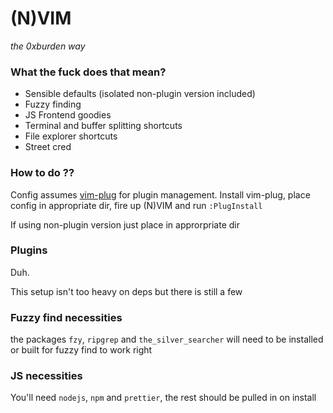 # (N)VIM
_the 0xburden way_

### What the fuck does that mean?
* Sensible defaults (isolated non-plugin version included)
* Fuzzy finding
* JS Frontend goodies
* Terminal and buffer splitting shortcuts
* File explorer shortcuts
* Street cred

### How to do ??
Config assumes [vim-plug](https://github.com/junegunn/vim-plug) for plugin management. Install vim-plug, place config in appropriate dir, fire up (N)VIM and run `:PlugInstall`

If using non-plugin version just place in approrpriate dir

### Plugins
Duh.

This setup isn't too heavy on deps but there is still a few

### Fuzzy find necessities
the packages `fzy`, `ripgrep` and `the_silver_searcher` will need to be installed or built for fuzzy find to work right

### JS necessities
You'll need `nodejs`, `npm` and `prettier`, the rest should be pulled in on install
